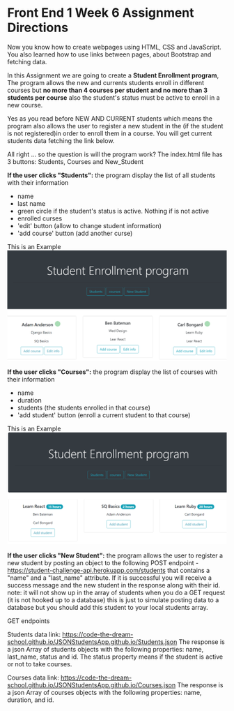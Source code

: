 # Front End 1 Week 6 Assignment Directions

Now you know how to create webpages using HTML, CSS and JavaScript. You also learned how to use links between pages, about Bootstrap and fetching data.

In this Assignment we are going to create a **Student Enrollment program**,
The program allows the new and currents students enroll in different courses but **no more than 4 courses per student and no more than 3 students per course** also the student's status must be active to enroll in a new course.

Yes as you read before NEW AND CURRENT students which means the program also allows the user to register a new student in the  (if the student is not registered)in order to enroll them in a course. You will get current students data fetching the link below.

All right ... so the question is will the program work?
The index.html file has 3 buttons: Students, Courses and New_Student

**If the user clicks "Students":** the program display the list of all students with their information
* name
* last name
* green circle if the student's status is active. Nothing if is not active
* enrolled curses
* 'edit' button (allow to change student information)
* 'add course' button (add another curse)

This is an Example
<img src = "./images/students.png"/>


**If the user clicks "Courses":** the program display the list of courses with their information
* name
* duration
* students (the students enrolled in that course)
* 'add student' button (enroll a current student to that course)

This is an Example
<img src = "./images/courses.png"/>


**If the user clicks "New Student":** the program allows the user to register a new student by posting an object to the following POST endpoint - https://student-challenge-api.herokuapp.com/students that contains a "name" and a "last_name" attribute. If it is successful you will receive a success message and the new student in the response along with their id. 
note: it will not show up in the array of students when you do a GET request (it is not hooked up to a database) this is just to simulate posting data to a database but you should add this student to your local students array. 

GET endpoints

Students data link:
https://code-the-dream-school.github.io/JSONStudentsApp.github.io/Students.json
The response is a json Array of students objects with the following properties: name, last_name, status and id. The status property means if the student is active or not to take courses.

Courses data link:
https://code-the-dream-school.github.io/JSONStudentsApp.github.io/Courses.json
The response is a json Array of courses objects with the following properties: name, duration, and id.
